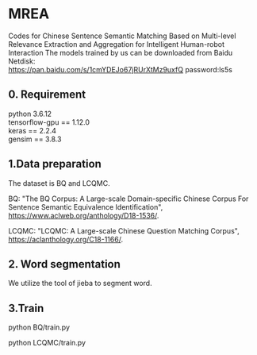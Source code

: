 # MREA
Codes for Chinese Sentence Semantic Matching Based on Multi-level Relevance Extraction and Aggregation for Intelligent Human-robot Interaction
The models trained by us can be downloaded from Baidu Netdisk:   
https://pan.baidu.com/s/1cmYDEJo67jRUrXtMz9uxfQ password:ls5s

## 0. Requirement
python 3.6.12  
tensorflow-gpu == 1.12.0  
keras == 2.2.4  
gensim == 3.8.3  

## 1.Data preparation
The dataset is BQ and LCQMC.

BQ: "The BQ Corpus: A Large-scale Domain-specific Chinese Corpus For Sentence Semantic Equivalence Identification", https://www.aclweb.org/anthology/D18-1536/.

LCQMC: "LCQMC: A Large-scale Chinese Question Matching Corpus", https://aclanthology.org/C18-1166/.

## 2. Word segmentation
We utilize the tool of jieba to segment word.

## 3.Train
python BQ/train.py    
 
python LCQMC/train.py    

